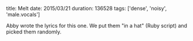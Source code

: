 title: Melt
date: 2015/03/21
duration: 136528
tags: ['dense', 'noisy', 'male.vocals']

Abby wrote the lyrics for this one. We put them "in a hat" (Ruby script) and picked them randomly.
